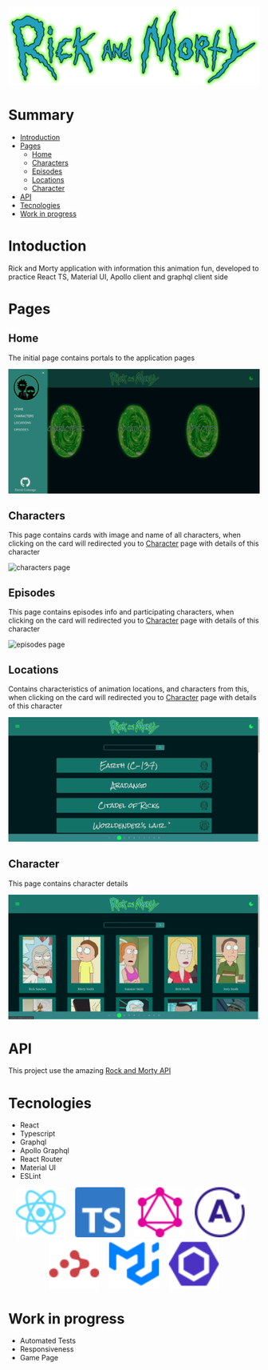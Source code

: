 ![Rick and Morty logo](./src/images/Daco_4305710.png)

# Summary
- [Introduction](#introduction)
- [Pages](#pages)
  - [Home](#home)
  - [Characters](#characters)
  - [Episodes](#episodes)
  - [Locations](#locations)
  - [Character](#character)
- [API](#API)
- [Tecnologies](#tecnologies)
- [Work in progress](#work-in-progress)

# Intoduction

Rick and Morty application with information this animation fun, developed to practice React TS, Material UI, Apollo client and graphql client side

# Pages

## Home

The initial page contains portals to the application pages

![home page](./public/assets/gifs/home.gif)

## Characters 

This page contains cards with image and name of all characters, when clicking on the card will redirected you to [Character](#character) page with details of this character

![characters page](./public/assets/gifs/chacters.gif)


## Episodes

This page contains episodes info and participating characters, when clicking on the card will redirected you to [Character](#character) page with details of this character

![episodes page](./public/assets/gifs/episodes.gif)

## Locations 

Contains characteristics of animation locations, and characters from this, when clicking on the card will redirected you to [Character](#character) page with details of this character

![locations page](./public/assets/gifs/locations.gif)

## Character

This page contains character details

![Character page](./public/assets/gifs/character.gif)

# API

This project use the amazing [Rock and Morty API](https://rickandmortyapi.com/)

# Tecnologies

- React
- Typescript
- Graphql
- Apollo Graphql
- React Router
- Material UI
- ESLint  
  
<div align="center">
  <img height="100" width="100" src="./public/assets/icons/react.svg"/> 
  &nbsp;&nbsp;&nbsp;
  <img height="100" width="100" src="./public/assets/icons/typescript.svg" />
  &nbsp;&nbsp;&nbsp;
  <img height="100" width="100" src="./public/assets/icons/graphql.svg" />
  &nbsp;&nbsp;&nbsp;
  <img height="100" width="100" src="./public/assets/icons/apollographql.svg" />
  &nbsp;&nbsp;&nbsp;
  <img height="100" width="100" src="./public/assets/icons/reactrouter.svg" />
  &nbsp;&nbsp;&nbsp;
  <img height="100" width="100" src="./public/assets/icons/mui.svg" />
  &nbsp;&nbsp;&nbsp;
  <img height="100" width="100" src="./public/assets/icons/eslint.svg" />
</div>

# Work in progress

- Automated Tests
- Responsiveness
- Game Page